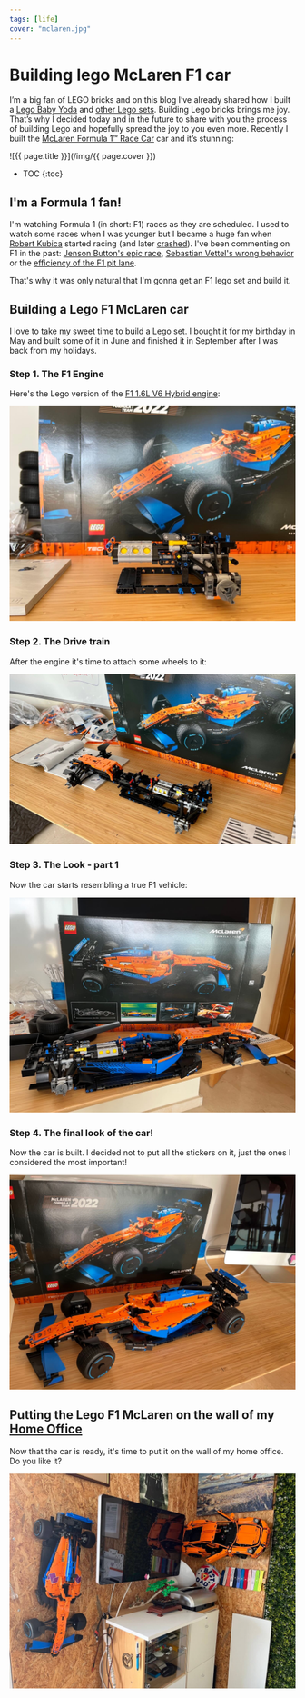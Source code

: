 ```yaml
---
tags: [life]
cover: "mclaren.jpg"
---
```


# Building lego McLaren F1 car

I’m a big fan of LEGO bricks and on this blog I’ve already shared how I built a [Lego Baby Yoda](/yoda) and [other Lego sets](/lego/). Building Lego bricks brings me joy. That’s why I decided today and in the future to share with you the process of building Lego and hopefully spread the joy to you even more. Recently I built the [McLaren Formula 1™ Race Car](https://www.lego.com/en-us/product/mclaren-formula-1-race-car-42141) car and it’s stunning:

<!--More-->

![{{ page.title }}](/img/{{ page.cover }})

* TOC
{:toc}

## I'm a Formula 1 fan!

I'm watching Formula 1 (in short: F1) races as they are scheduled. I used to watch some races when I was younger but I became a huge fan when [Robert Kubica](/kubica/) started racing (and later [crashed](/indestructibles-hermann-maier-and-robert-kubi/)). I've been commenting on F1 in the past: [Jenson Button's epic race](/jenson-button/), [Sebastian Vettel's wrong behavior](/sebastian-vettel-of-f1-sport-fails-to-inspire/) or the [efficiency of the F1 pit lane](/f1-pit-lane-iterate-quickly-and-focus-on-the/).

That's why it was only natural that I'm gonna get an F1 lego set and build it.

## Building a Lego F1 McLaren car

I love to take my sweet time to build a Lego set. I bought it for my birthday in May and built some of it in June and finished it in September after I was back from my holidays.

### Step 1. The F1 Engine

Here's the Lego version of the [F1 1.6L V6 Hybrid engine](https://en.wikipedia.org/wiki/Formula_One_engines#2022–2025):

![{{ page.title }} 2](/img/mclaren-2.jpg)

### Step 2. The Drive train

After the engine it's time to attach some wheels to it:

![{{ page.title }} 3](/img/mclaren-3.jpg)

### Step 3. The Look - part 1

Now the car starts resembling a true F1 vehicle:

![{{ page.title }} 4](/img/mclaren-4.jpg)

### Step 4. The final look of the car!

Now the car is built. I decided not to put all the stickers on it, just the ones I considered the most important!

![{{ page.title }} 5](/img/mclaren-5.jpg)

## Putting the Lego F1 McLaren on the wall of my [Home Office](/office/)

Now that the car is ready, it's time to put it on the wall of my home office. Do you like it?

![{{ page.title }} 6](/img/mclaren-6.jpg)




[n]: https://michael.gratis/nozbe
[np]: https://michael.gratis/nozbepersonal